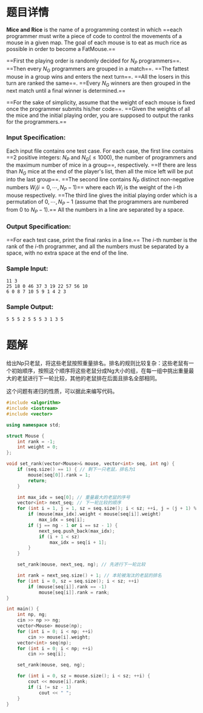 # 题目详情

**Mice and Rice** is the name of a programming contest in which ==each programmer must write a piece of code to control the movements of a mouse in a given map. The goal of each mouse is to eat as much rice as possible in order to become a FatMouse.==

==First the playing order is randomly decided for $N_P$ programmers==. ==Then every $N_G$ programmers are grouped in a match==. ==The fattest mouse in a group wins and enters the next turn==. ==All the losers in this turn are ranked the same==. ==Every $N_G$ winners are then grouped in the next match until a final winner is determined.==

==For the sake of simplicity, assume that the weight of each mouse is fixed once the programmer submits his/her code==. ==Given the weights of all the mice and the initial playing order, you are supposed to output the ranks for the programmers.==

### Input Specification:
Each input file contains one test case. For each case, the first line contains ==2 positive integers: $N_P$ and $N_G (≤1000)$, the number of programmers and the maximum number of mice in a group==, respectively. ==If there are less than $N_G$ mice at the end of the player's list, then all the mice left will be put into the last group==. ==The second line contains $N_P$ distinct non-negative numbers $W_i (i=0,⋯,N_P−1)$== where each $W_i$ is the weight of the i-th mouse respectively. ==The third line gives the initial playing order which is a permutation of $0,⋯,N_P−1$ (assume that the programmers are numbered from $0$ to $N_P−1$).== All the numbers in a line are separated by a space.

### Output Specification:
==For each test case, print the final ranks in a line.== The $i$-th number is the rank of the $i$-th programmer, and all the numbers must be separated by a space, with no extra space at the end of the line.

### Sample Input:
```
11 3
25 18 0 46 37 3 19 22 57 56 10
6 0 8 7 10 5 9 1 4 2 3
```
### Sample Output:
```
5 5 5 2 5 5 5 3 1 3 5
```
# 题解

给出Np只老鼠，将这些老鼠按照重量排名。排名的规则比较复杂：这些老鼠有一个初始顺序，按照这个顺序将这些老鼠分成Ng大小的组，在每一组中挑出重量最大的老鼠进行下一轮比较，其他的老鼠排在后面且排名全部相同。



这个问题有递归的性质，可以据此来编写代码。
```cpp
#include <algorithm>
#include <iostream>
#include <vector>

using namespace std;

struct Mouse {
    int rank = -1;
    int weight = 0;
};

void set_rank(vector<Mouse>& mouse, vector<int> seq, int ng) {
    if (seq.size() == 1) { // 剩下一只老鼠，排名为1
        mouse[seq[0]].rank = 1;
        return;
    }

    int max_idx = seq[0]; // 重量最大的老鼠的序号
    vector<int> next_seq; // 下一轮比较的顺序
    for (int i = 1, j = 1, sz = seq.size(); i < sz; ++i, j = (j + 1) % ng) {
        if (mouse[max_idx].weight < mouse[seq[i]].weight)
            max_idx = seq[i];
        if (j == ng - 1 or i == sz - 1) {
            next_seq.push_back(max_idx);
            if (i + 1 < sz)
                max_idx = seq[i + 1];
        }
    }

    set_rank(mouse, next_seq, ng); // 先进行下一轮比较

    int rank = next_seq.size() + 1; // 本轮被淘汰的老鼠的排名
    for (int i = 0, sz = seq.size(); i < sz; ++i)
        if (mouse[seq[i]].rank == -1)
            mouse[seq[i]].rank = rank;
}

int main() {
    int np, ng;
    cin >> np >> ng;
    vector<Mouse> mouse(np);
    for (int i = 0; i < np; ++i)
        cin >> mouse[i].weight;
    vector<int> seq(np);
    for (int i = 0; i < np; ++i)
        cin >> seq[i];

    set_rank(mouse, seq, ng);

    for (int i = 0, sz = mouse.size(); i < sz; ++i) {
        cout << mouse[i].rank;
        if (i != sz - 1)
            cout << " ";
    }
}
```